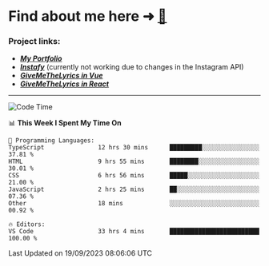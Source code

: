 # Find about me here ➜ [🧑](https://pauabella.dev)

### Project links:
- ***[My Portfolio](https://pauabella.dev)***
- ***[Instafy](https://instafy.me)*** (currently not working due to changes in the Instagram API)
- ***[GiveMeTheLyrics in Vue](https://lyrics.pauabella.dev)***
- ***[GiveMeTheLyrics in React](https://pauabella.dev/GiveMeTheLyrics)***

---
<!--START_SECTION:waka-->
![Code Time](http://img.shields.io/badge/Code%20Time-2%2C464%20hrs%2024%20mins-blue)

📊 **This Week I Spent My Time On** 

```text
💬 Programming Languages: 
TypeScript               12 hrs 30 mins      █████████░░░░░░░░░░░░░░░░   37.81 % 
HTML                     9 hrs 55 mins       ████████░░░░░░░░░░░░░░░░░   30.01 % 
CSS                      6 hrs 56 mins       █████░░░░░░░░░░░░░░░░░░░░   21.00 % 
JavaScript               2 hrs 25 mins       ██░░░░░░░░░░░░░░░░░░░░░░░   07.36 % 
Other                    18 mins             ░░░░░░░░░░░░░░░░░░░░░░░░░   00.92 % 

🔥 Editors: 
VS Code                  33 hrs 4 mins       █████████████████████████   100.00 % 
```


 Last Updated on 19/09/2023 08:06:06 UTC
<!--END_SECTION:waka-->
